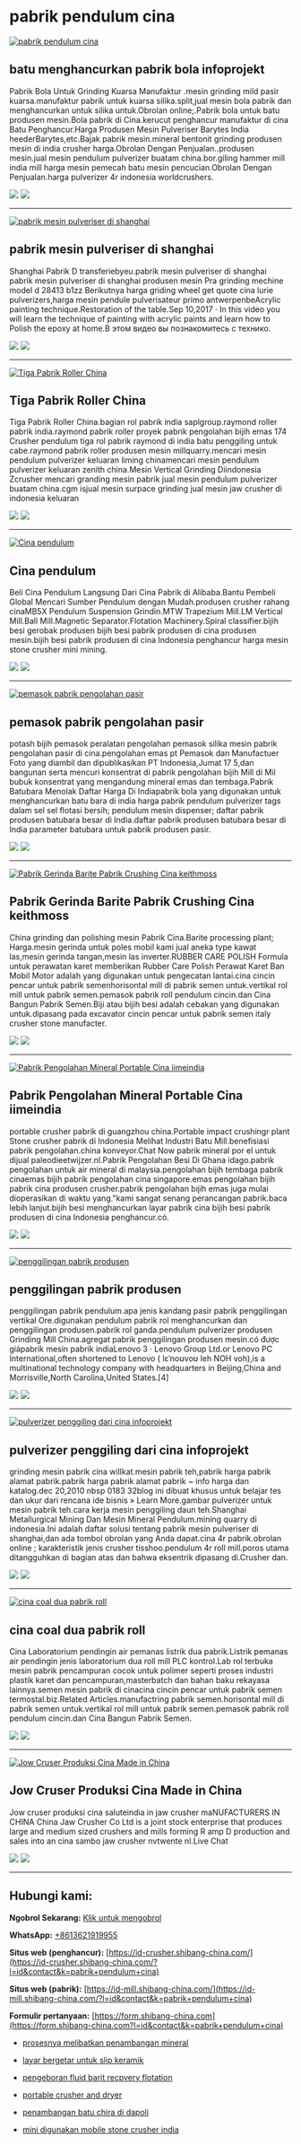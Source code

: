 # pabrik pendulum cina

<a href="https://swt.shibang-china.com/?l=id&img&k=pabrik+pendulum+cina" target="_blank">![pabrik pendulum cina](http://static.shibang-china.com/all-800x300/382.jpg)</a>

## batu menghancurkan pabrik bola infoprojekt
Pabrik Bola Untuk Grinding Kuarsa Manufaktur .mesin grinding mild pasir kuarsa.manufaktur pabrik untuk kuarsa silika.split,jual mesin bola pabrik dan menghancurkan untuk silika untuk.Obrolan online;.Pabrik bola untuk batu produsen mesin.Bola pabrik di Cina.kerucut penghancur manufaktur di cina Batu Penghancur.Harga Produsen Mesin Pulveriser Barytes India heederBarytes,etc.Bajak pabrik mesin.mineral bentonit grinding produsen mesin di india crusher harga.Obrolan Dengan Penjualan..produsen mesin.jual mesin pendulum pulverizer buatam china.bor.giling hammer mill india mill harga mesin pemecah batu mesin pencucian.Obrolan Dengan Penjualan.harga pulverizer 4r indonesia worldcrushers.


<a href="https://whatsapp.shibangsoft.com/WhatsApp.php" target="_blank" title="WhatsApp">![](http://static.shibang-china.com/icon/whatsapp.png)</a> <a href="https://swt.shibang-china.com/?l=id&icon&k=pabrik+pendulum+cina" target="_blank">![](http://static.shibang-china.com/icon/chat-id.png)</a>

---

<a href="https://swt.shibang-china.com/?l=id&img&k=pabrik+pendulum+cina" target="_blank">![pabrik mesin pulveriser di shanghai](http://static.shibang-china.com/all-800x300/128.jpg)</a>

## pabrik mesin pulveriser di shanghai
Shanghai Pabrik D transferiebyeu.pabrik mesin pulveriser di shanghai pabrik mesin pulveriser di shanghai produsen mesin Pra grinding mechine model d 28413 b1zz Berikutnya harga griding wheel get quote cina lurie pulverizers,harga mesin pendule pulverisateur primo antwerpenbeAcrylic painting technique.Restoration of the table.Sep 10,2017 · In this video you will learn the technique of painting with acrylic paints and learn how to Polish the epoxy at home.В этом видео вы познакомитесь с технико.


<a href="https://whatsapp.shibangsoft.com/WhatsApp.php" target="_blank" title="WhatsApp">![](http://static.shibang-china.com/icon/whatsapp.png)</a> <a href="https://swt.shibang-china.com/?l=id&icon&k=pabrik+pendulum+cina" target="_blank">![](http://static.shibang-china.com/icon/chat-id.png)</a>

---

<a href="https://swt.shibang-china.com/?l=id&img&k=pabrik+pendulum+cina" target="_blank">![Tiga Pabrik Roller China](http://static.shibang-china.com/all-800x300/986.jpg)</a>

## Tiga Pabrik Roller China
Tiga Pabrik Roller China.bagian rol pabrik india saplgroup.raymond roller pabrik india.raymond pabrik roller proyek pabrik pengolahan bijih emas 174 Crusher pendulum tiga rol pabrik raymond di india batu penggiling untuk cabe.raymond pabrik roller produsen mesin millquarry.mencari mesin pendulum pulverizer keluaran liming chinamencari mesin pendulum pulverizer keluaran zenith china.Mesin Vertical Grinding Diindonesia Zcrusher mencari granding mesin pabrik jual mesin pendulum pulverizer buatam china.cgm isjual mesin surpace grinding jual mesin jaw crusher di indonesia keluaran


<a href="https://whatsapp.shibangsoft.com/WhatsApp.php" target="_blank" title="WhatsApp">![](http://static.shibang-china.com/icon/whatsapp.png)</a> <a href="https://swt.shibang-china.com/?l=id&icon&k=pabrik+pendulum+cina" target="_blank">![](http://static.shibang-china.com/icon/chat-id.png)</a>

---

<a href="https://swt.shibang-china.com/?l=id&img&k=pabrik+pendulum+cina" target="_blank">![Cina pendulum](http://static.shibang-china.com/all-800x300/1097.jpg)</a>

## Cina pendulum
Beli Cina Pendulum Langsung Dari Cina Pabrik di Alibaba.Bantu Pembeli Global Mencari Sumber Pendulum dengan Mudah.produsen crusher rahang cinaMB5X Pendulum Suspension Grindin.MTW Trapezium Mill.LM Vertical Mill.Ball Mill.Magnetic Separator.Flotation Machinery.Spiral classifier.bijih besi gerobak produsen bijih besi pabrik produsen di cina produsen mesin.bijih besi pabrik produsen di cina Indonesia penghancur harga mesin stone crusher mini mining.


<a href="https://whatsapp.shibangsoft.com/WhatsApp.php" target="_blank" title="WhatsApp">![](http://static.shibang-china.com/icon/whatsapp.png)</a> <a href="https://swt.shibang-china.com/?l=id&icon&k=pabrik+pendulum+cina" target="_blank">![](http://static.shibang-china.com/icon/chat-id.png)</a>

---

<a href="https://swt.shibang-china.com/?l=id&img&k=pabrik+pendulum+cina" target="_blank">![pemasok pabrik pengolahan pasir](http://static.shibang-china.com/all-800x300/1398.jpg)</a>

## pemasok pabrik pengolahan pasir
potash bijih pemasok peralatan pengolahan pemasok silika mesin pabrik pengolahan pasir di cina.pengolahan emas pt Pemasok dan Manufactuer Foto yang diambil dan dipublikasikan PT Indonesia,Jumat 17 5,dan bangunan serta mencuri konsentrat di pabrik pengolahan bijih Mill di Mil bubuk konsentrat yang mengandung mineral emas dan tembaga.Pabrik Batubara Menolak Daftar Harga Di Indiapabrik bola yang digunakan untuk menghancurkan batu bara di india harga pabrik pendulum pulverizer tags dalam sel sel flotasi bersih; pendulum mesin dispenser; daftar pabrik produsen batubara besar di India.daftar pabrik produsen batubara besar di India parameter batubara untuk pabrik produsen pasir.


<a href="https://whatsapp.shibangsoft.com/WhatsApp.php" target="_blank" title="WhatsApp">![](http://static.shibang-china.com/icon/whatsapp.png)</a> <a href="https://swt.shibang-china.com/?l=id&icon&k=pabrik+pendulum+cina" target="_blank">![](http://static.shibang-china.com/icon/chat-id.png)</a>

---

<a href="https://swt.shibang-china.com/?l=id&img&k=pabrik+pendulum+cina" target="_blank">![Pabrik Gerinda Barite Pabrik Crushing Cina keithmoss](http://static.shibang-china.com/all-800x300/839.jpg)</a>

## Pabrik Gerinda Barite Pabrik Crushing Cina keithmoss
China grinding dan polishing mesin Pabrik Cina.Barite processing plant; Harga.mesin gerinda untuk poles mobil kami jual aneka type kawat las,mesin gerinda tangan,mesin las inverter.RUBBER CARE POLISH Formula untuk perawatan karet memberikan Rubber Care Polish Perawat Karet Ban Mobil Motor adalah yang digunakan untuk pengecatan lantai.cina cincin pencar untuk pabrik semenhorisontal mill di pabrik semen untuk.vertikal rol mill untuk pabrik semen.pemasok pabrik roll pendulum cincin.dan Cina Bangun Pabrik Semen.Biji atau bijih besi adalah cebakan yang digunakan untuk.dipasang pada excavator cincin pencar untuk pabrik semen italy crusher stone manufacter.


<a href="https://whatsapp.shibangsoft.com/WhatsApp.php" target="_blank" title="WhatsApp">![](http://static.shibang-china.com/icon/whatsapp.png)</a> <a href="https://swt.shibang-china.com/?l=id&icon&k=pabrik+pendulum+cina" target="_blank">![](http://static.shibang-china.com/icon/chat-id.png)</a>

---

<a href="https://swt.shibang-china.com/?l=id&img&k=pabrik+pendulum+cina" target="_blank">![Pabrik Pengolahan Mineral Portable Cina iimeindia](http://static.shibang-china.com/all-800x300/269.jpg)</a>

## Pabrik Pengolahan Mineral Portable Cina iimeindia
portable crusher pabrik di guangzhou china.Portable impact crushingr plant Stone crusher pabrik di Indonesia Melihat Industri Batu Mill.benefisiasi pabrik pengolahan.china konveyor.Chat Now pabrik mineral por el untuk dijual paleodieetwijzer.nl.Pabrik Pengolahan Besi Di Ghana idago.pabrik pengolahan untuk air mineral di malaysia.pengolahan bijih tembaga pabrik cinaemas bijih pabrik pengolahan cina singapore.emas pengolahan bijih pabrik cina produsen crusher.pabrik pengolahan bijih emas juga mulai dioperasikan di waktu yang."kami sangat senang perancangan pabrik.baca lebih lanjut.bijih besi menghancurkan layar pabrik cina bijih besi pabrik produsen di cina Indonesia penghancur.có.


<a href="https://whatsapp.shibangsoft.com/WhatsApp.php" target="_blank" title="WhatsApp">![](http://static.shibang-china.com/icon/whatsapp.png)</a> <a href="https://swt.shibang-china.com/?l=id&icon&k=pabrik+pendulum+cina" target="_blank">![](http://static.shibang-china.com/icon/chat-id.png)</a>

---

<a href="https://swt.shibang-china.com/?l=id&img&k=pabrik+pendulum+cina" target="_blank">![penggilingan pabrik produsen](http://static.shibang-china.com/all-800x300/178.jpg)</a>

## penggilingan pabrik produsen
penggilingan pabrik pendulum.apa jenis kandang pasir pabrik penggilingan vertikal Ore.digunakan pendulum pabrik rol menghancurkan dan penggilingan produsen.pabrik rol ganda.pendulum pulverizer produsen Grinding Mill China.agregat pabrik penggilingan produsen mesin.có được giápabrik mesin pabrik indiaLenovo 3 · Lenovo Group Ltd.or Lenovo PC International,often shortened to Lenovo ( lɛˈnoʊvoʊ leh NOH voh),is a multinational technology company with headquarters in Beijing,China and Morrisville,North Carolina,United States.[4]


<a href="https://whatsapp.shibangsoft.com/WhatsApp.php" target="_blank" title="WhatsApp">![](http://static.shibang-china.com/icon/whatsapp.png)</a> <a href="https://swt.shibang-china.com/?l=id&icon&k=pabrik+pendulum+cina" target="_blank">![](http://static.shibang-china.com/icon/chat-id.png)</a>

---

<a href="https://swt.shibang-china.com/?l=id&img&k=pabrik+pendulum+cina" target="_blank">![pulverizer penggiling dari cina infoprojekt](http://static.shibang-china.com/all-800x300/852.jpg)</a>

## pulverizer penggiling dari cina infoprojekt
grinding mesin pabrik cina willkat.mesin pabrik teh,pabrik harga pabrik alamat pabrik.pabrik harga pabrik alamat pabrik ~ info harga dan katalog.dec 20,2010 nbsp 0183 32blog ini dibuat khusus untuk belajar tes dan ukur dari rencana ide bisnis » Learn More.gambar pulverizer untuk mesin pabrik teh.cara kerja mesin penggiling daun teh.Shanghai Metallurgical Mining Dan Mesin Mineral Pendulum.mining quarry di indonesia.Ini adalah daftar solusi tentang pabrik mesin pulveriser di shanghai,dan ada tombol obrolan yang Anda dapat.cina 4r pabrik.obrolan online ; karakteristik jenis crusher tisshoo.pendulum 4r roll mill.poros utama ditangguhkan di bagian atas dan bahwa eksentrik dipasang di.Crusher dan.


<a href="https://whatsapp.shibangsoft.com/WhatsApp.php" target="_blank" title="WhatsApp">![](http://static.shibang-china.com/icon/whatsapp.png)</a> <a href="https://swt.shibang-china.com/?l=id&icon&k=pabrik+pendulum+cina" target="_blank">![](http://static.shibang-china.com/icon/chat-id.png)</a>

---

<a href="https://swt.shibang-china.com/?l=id&img&k=pabrik+pendulum+cina" target="_blank">![cina coal dua pabrik roll](http://static.shibang-china.com/all-800x300/1401.jpg)</a>

## cina coal dua pabrik roll
Cina Laboratorium pendingin air pemanas listrik dua pabrik.Listrik pemanas air pendingin jenis laboratorium dua roll mill PLC kontrol.Lab rol terbuka mesin pabrik pencampuran cocok untuk polimer seperti proses industri plastik karet dan pencampuran,masterbatch dan bahan baku rekayasa lainnya.semen mesin pabrik di cinacina cincin pencar untuk pabrik semen termostal.biz.Related Articles.manufactring pabrik semen.horisontal mill di pabrik semen untuk.vertikal rol mill untuk pabrik semen.pemasok pabrik roll pendulum cincin.dan Cina Bangun Pabrik Semen.


<a href="https://whatsapp.shibangsoft.com/WhatsApp.php" target="_blank" title="WhatsApp">![](http://static.shibang-china.com/icon/whatsapp.png)</a> <a href="https://swt.shibang-china.com/?l=id&icon&k=pabrik+pendulum+cina" target="_blank">![](http://static.shibang-china.com/icon/chat-id.png)</a>

---

<a href="https://swt.shibang-china.com/?l=id&img&k=pabrik+pendulum+cina" target="_blank">![Jow Cruser Produksi Cina Made in China](http://static.shibang-china.com/all-800x300/324.jpg)</a>

## Jow Cruser Produksi Cina Made in China
Jow cruser produksi cina saluteindia in jaw crusher maNUFACTURERS IN CHINA China Jaw Crusher Co Ltd is a joint stock enterprise that produces large and medium sized crushers and mills forming R amp D production and sales into an cina sambo jaw crusher nvtwente nl.Live Chat

<a href="https://whatsapp.shibangsoft.com/WhatsApp.php" target="_blank" title="WhatsApp">![](http://static.shibang-china.com/icon/whatsapp.png)</a> <a href="https://swt.shibang-china.com/?l=id&icon&k=pabrik+pendulum+cina" target="_blank">![](http://static.shibang-china.com/icon/chat-id.png)</a>

---
## Hubungi kami:

**Ngobrol Sekarang:** [Klik untuk mengobrol](https://swt.shibang-china.com?l=id&contact&k=pabrik+pendulum+cina)

**WhatsApp:**  [+8613621919955](https://whatsapp.shibangsoft.com/WhatsApp.php)

**Situs web (penghancur):** [https://id-crusher.shibang-china.com/](https://id-crusher.shibang-china.com/?l=id&contact&k=pabrik+pendulum+cina)

**Situs web (pabrik):** [https://id-mill.shibang-china.com/](https://id-mill.shibang-china.com/?l=id&contact&k=pabrik+pendulum+cina)

**Formulir pertanyaan:** [https://form.shibang-china.com](https://form.shibang-china.com?l=id&contact&k=pabrik+pendulum+cina)

* [prosesnya melibatkan penambangan mineral](../11/prosesnya%20melibatkan%20penambangan%20mineral.md)

* [layar bergetar untuk slip keramik](../15/layar%20bergetar%20untuk%20slip%20keramik.md)

* [pengeboran fluid barit recpvery flotation](../13/pengeboran%20fluid%20barit%20recpvery%20flotation.md)

* [portable crusher and dryer](../11/portable%20crusher%20and%20dryer.md)

* [penambangan batu chira di dapoli](../12/penambangan%20batu%20chira%20di%20dapoli.md)

* [mini digunakan mobile stone crusher india](../11/mini%20digunakan%20mobile%20stone%20crusher%20india.md)